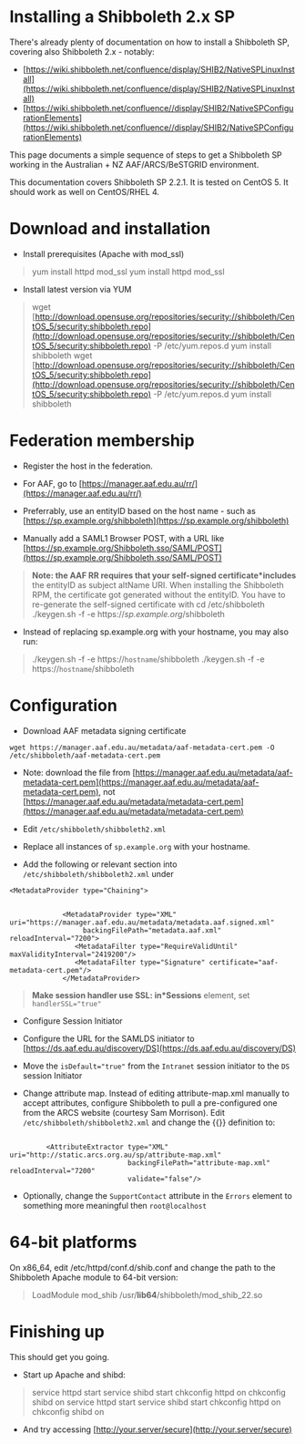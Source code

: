 # Installing a Shibboleth 2.x SP

There's already plenty of documentation on how to install a Shibboleth SP, covering also Shibboleth 2.x - notably:

- [https://wiki.shibboleth.net/confluence/display/SHIB2/NativeSPLinuxInstall](https://wiki.shibboleth.net/confluence/display/SHIB2/NativeSPLinuxInstall)
- [https://wiki.shibboleth.net/confluence//display/SHIB2/NativeSPConfigurationElements](https://wiki.shibboleth.net/confluence//display/SHIB2/NativeSPConfigurationElements)

This page documents a simple sequence of steps to get a Shibboleth SP working in the Australian + NZ AAF/ARCS/BeSTGRID environment.

This documentation covers Shibboleth SP 2.2.1.  It is tested on CentOS 5.  It should work as well on CentOS/RHEL 4.

# Download and installation

- Install prerequisites (Apache with mod_ssl)


>  yum install httpd mod_ssl
>  yum install httpd mod_ssl

- Install latest version via YUM


>  wget [http://download.opensuse.org/repositories/security://shibboleth/CentOS_5/security:shibboleth.repo](http://download.opensuse.org/repositories/security://shibboleth/CentOS_5/security:shibboleth.repo) -P /etc/yum.repos.d
>  yum install shibboleth
>  wget [http://download.opensuse.org/repositories/security://shibboleth/CentOS_5/security:shibboleth.repo](http://download.opensuse.org/repositories/security://shibboleth/CentOS_5/security:shibboleth.repo) -P /etc/yum.repos.d
>  yum install shibboleth

# Federation membership

- Register the host in the federation.
	
- For AAF, go to [https://manager.aaf.edu.au/rr/](https://manager.aaf.edu.au/rr/)
- Preferrably, use an entityID based on the host name - such as [https://sp.example.org/shibboleth](https://sp.example.org/shibboleth)
- Manually add a SAML1 Browser POST, with a URL like [https://sp.example.org/Shibboleth.sso/SAML/POST](https://sp.example.org/Shibboleth.sso/SAML/POST)

>  **Note: the AAF RR requires that your self-signed certificate*includes** the entityID as subject altName URI.  When installing the Shibboleth RPM, the certificate got generated without the entityID.  You have to re-generate the self-signed certificate with
>  cd /etc/shibboleth
>  ./keygen.sh -f -e https://*_sp.example.org_*/shibboleth

- Instead of replacing sp.example.org with your hostname, you may also run:


>  ./keygen.sh -f -e https://`hostname`/shibboleth
>  ./keygen.sh -f -e https://`hostname`/shibboleth

# Configuration

- Download AAF metadata signing certificate 

``` 
wget https://manager.aaf.edu.au/metadata/aaf-metadata-cert.pem -O /etc/shibboleth/aaf-metadata-cert.pem
```
- Note: download the file from [https://manager.aaf.edu.au/metadata/aaf-metadata-cert.pem](https://manager.aaf.edu.au/metadata/aaf-metadata-cert.pem), not [https://manager.aaf.edu.au/metadata/metadata-cert.pem](https://manager.aaf.edu.au/metadata/metadata-cert.pem)

- Edit `/etc/shibboleth/shibboleth2.xml`
	
- Replace all instances of `sp.example.org` with your hostname.
- Add the following or relevant section into `/etc/shibboleth/shibboleth2.xml` under 

``` 
<MetadataProvider type="Chaining">
```
``` 

             <MetadataProvider type="XML" uri="https://manager.aaf.edu.au/metadata/metadata.aaf.signed.xml"
                  backingFilePath="metadata.aaf.xml" reloadInterval="7200">
                <MetadataFilter type="RequireValidUntil" maxValidityInterval="2419200"/>
                <MetadataFilter type="Signature" certificate="aaf-metadata-cert.pem"/>
             </MetadataProvider>

```

>  **Make session handler use SSL: in*Sessions** element, set `handlerSSL="true"`

- Configure Session Initiator
	
- Configure the URL for the SAMLDS initiator to [https://ds.aaf.edu.au/discovery/DS](https://ds.aaf.edu.au/discovery/DS)
- Move the `isDefault="true"` from the `Intranet` session initiator to the `DS` session Initiator

- Change attribute map.  Instead of editing attribute-map.xml manually to accept attributes, configure Shibboleth to pull a pre-configured one from the ARCS website (courtesy Sam Morrison).  Edit `/etc/shibboleth/shibboleth2.xml` and change the {{}} definition to:

``` 

         <AttributeExtractor type="XML" uri="http://static.arcs.org.au/sp/attribute-map.xml"
                             backingFilePath="attribute-map.xml" reloadInterval="7200"
                             validate="false"/>

```

- Optionally, change the `SupportContact` attribute in the `Errors` element to something more meaningful then `root@localhost`

# 64-bit platforms

On x86_64, edit /etc/httpd/conf.d/shib.conf and change the path to the Shibboleth Apache module to 64-bit version:

>  LoadModule mod_shib /usr/**lib64**/shibboleth/mod_shib_22.so

# Finishing up

This should get you going.

- Start up Apache and shibd:


>  service httpd start
>  service shibd start
>  chkconfig httpd on
>  chkconfig shibd on
>  service httpd start
>  service shibd start
>  chkconfig httpd on
>  chkconfig shibd on

- And try accessing [http://your.server/secure](http://your.server/secure)
